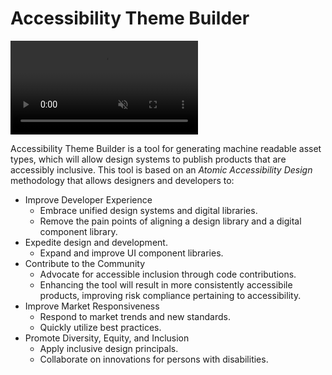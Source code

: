 # Accessibility Theme Builder

<video style="width:90% centered" controls autoplay muted>
   <source src="./_videos/tb-getting-started.mp4" type="video/mp4">
</video>

Accessibility Theme Builder is a tool for generating machine readable asset types, which will allow design systems to publish products that are accessibly inclusive. This tool is based on an *Atomic Accessibility Design* methodology that allows designers and developers to:

* Improve Developer Experience
    * Embrace unified design systems and digital libraries.
    * Remove the pain points of aligning a design library and a digital component library.
* Expedite design and development.
    * Expand and improve UI component libraries.
* Contribute to the Community
    * Advocate for accessible inclusion through code contributions.
    * Enhancing the tool will result in more consistently accessibile products, improving risk compliance pertaining to accessibility.
* Improve Market Responsiveness
    * Respond to market trends and new standards.
    * Quickly utilize best practices.
* Promote Diversity, Equity, and Inclusion
    * Apply inclusive design principals.
    * Collaborate on innovations for persons with disabilities.